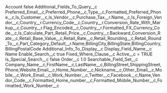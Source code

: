 <?xml version="1.0" encoding="UTF-8"?>
<CustomMetadata xmlns="http://soap.sforce.com/2006/04/metadata" xmlns:xsi="http://www.w3.org/2001/XMLSchema-instance" xmlns:xsd="http://www.w3.org/2001/XMLSchema">
    <label>Account</label>
    <protected>false</protected>
    <values>
        <field>Additional_Fields_To_Query__c</field>
        <value xsi:type="xsd:string">Preferred_Email__c,Preferred_Phone__c,Type__c,Formatted_Preferred_Phone__c,Is_Customer__c,Is_Vendor__c,Purchase_Tax__r.Name__c,Is_Foreign_Vendor__c,Country__r.Currency_Code__c,Country__r.Conversion_Rate_With_Markup__c,Country__r.Flag_Encoded__c,Country__r.Formatted_FX_Currency_Code__c,Is_Calculate_Part_Retail_Price__c,Country__r.Backward_Conversion_Rate__c,Retail_Base_Value__c,Retail_Rate__c,Retail_Rounding__c,Retail_Round_To__c,Part_Category_Default__r.Name,BillingCity,BillingState,BillingCountry,BillingPostalCode</value>
    </values>
    <values>
        <field>Additional_Info_To_Display__c</field>
        <value xsi:nil="true"/>
    </values>
    <values>
        <field>Display_Field_Name__c</field>
        <value xsi:type="xsd:string">Name</value>
    </values>
    <values>
        <field>Enable_Search__c</field>
        <value xsi:type="xsd:boolean">true</value>
    </values>
    <values>
        <field>Fixed_Where_Clause__c</field>
        <value xsi:type="xsd:string">Active__c = TRUE</value>
    </values>
    <values>
        <field>Is_Special_Search__c</field>
        <value xsi:type="xsd:boolean">false</value>
    </values>
    <values>
        <field>Order__c</field>
        <value xsi:type="xsd:double">1.0</value>
    </values>
    <values>
        <field>Searchable_Field_Set__c</field>
        <value xsi:type="xsd:string">Company_Name__c,FirstName__c,LastName__c,BillingStreet,ShippingStreet,Phone,Website,Email__c,Home_Number__c,Nickname__c,Other_Email__c,Mobile__c,Work_Email__c,Work_Number__c,Twitter__c,Facebook__c,Name,Vendor_Code__c,Formatted_Home_number__c,Formatted_Mobile_Number__c,Formatted_Work_Number__c</value>
    </values>
</CustomMetadata>
